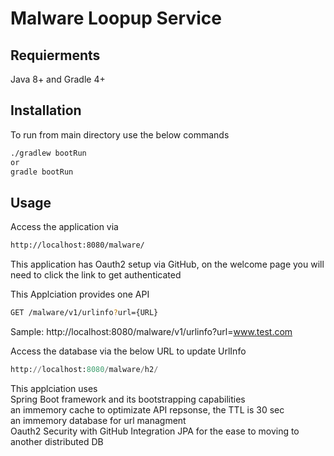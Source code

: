 # Malware Loopup Service

## Requierments 
Java 8+ and Gradle 4+

## Installation

To run from main directory use the below commands

```bash
./gradlew bootRun 
or 
gradle bootRun
```

## Usage

Access the application via 

```bash
http://localhost:8080/malware/
```

This application has Oauth2 setup via GitHub, on the welcome page you will need to click the link to get authenticated

This Applciation provides one API 

```bash
GET /malware/v1/urlinfo?url={URL}
```

Sample: http://localhost:8080/malware/v1/urlinfo?url=www.test.com

Access the database via the below URL to update UrlInfo 

```python
http://localhost:8080/malware/h2/
```
This applciation uses <br />
Spring Boot framework and its bootstrapping capabilities <br />
an immemory cache to optimizate API repsonse, the TTL is 30 sec <br />
an immemory database for url managment <br />
Oauth2 Security with GitHub Integration JPA for the ease to moving to another distributed DB<br />
